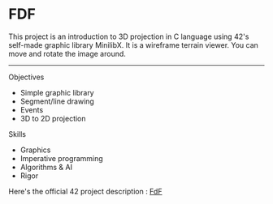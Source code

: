 # FDF
This project is an introduction to 3D projection in C language using 42's self-made graphic library MinilibX. It is a wireframe terrain viewer. You can move and rotate the image around. 

--- 

Objectives
- Simple graphic library
- Segment/line drawing
- Events
- 3D to 2D projection

Skills
- Graphics 
- Imperative programming 
- Algorithms & AI 
- Rigor 

Here's the official 42 project description : [FdF](https://cdn.intra.42.fr/pdf/pdf/19/fdf.fr.pdf)
